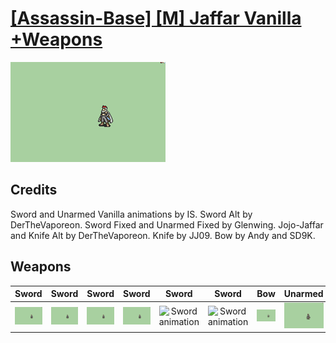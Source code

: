 # [\[Assassin-Base\] \[M\] Jaffar Vanilla +Weapons](./%5BAssassin-Base%5D%20%5BM%5D%20Jaffar%20Vanilla%20+Weapons)

<img src="./1.%20Sword/Sword_000.png" alt="[Assassin-Base] [M] Jaffar Vanilla +Weapons standing" />

## Credits

Sword and Unarmed Vanilla animations by IS.
Sword Alt by DerTheVaporeon.
Sword Fixed and Unarmed Fixed by Glenwing.
Jojo-Jaffar and Knife Alt by DerTheVaporeon.
Knife by JJ09.
Bow by Andy and SD9K.

## Weapons


|Sword |Sword |Sword |Sword |Sword |Sword |Bow |Unarmed |Unarmed |
|  :---: | :---: | :---: | :---: | :---: | :---: | :---: | :---: | :---: |
| <img alt="Sword animation" src="./1.%20Sword/Sword.gif" /> | <img alt="Sword animation" src="./1.%20Sword%20(Alt)/Sword.gif" /> | <img alt="Sword animation" src="./1.%20Sword%20(Fixed%20Animation)/Sword.gif" /> | <img alt="Sword animation" src="./1.%20Sword%20(Jojaffar)/Sword.gif" /> | <img alt="Sword animation" src="./1.%20Sword%20(Knife%20Alt)/Sword.gif" /> | <img alt="Sword animation" src="./1.%20Sword%20(Knife)/Sword.gif" /> | <img alt="Bow animation" src="./5.%20Bow/Bow.gif" /> | <img alt="Unarmed animation" src="./8.%20Unarmed/Unarmed.gif" /> | <img alt="Unarmed animation" src="./8.%20Unarmed%20(Fixed%20Animation)/Unarmed.gif" /> |
